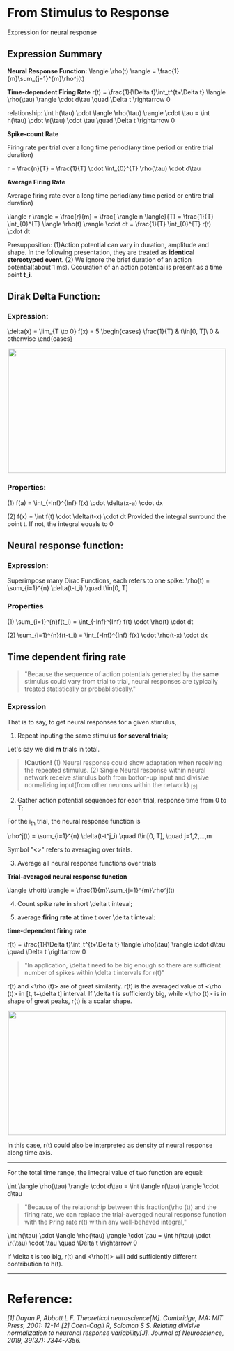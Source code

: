 # From Stimulus to Response
Expression for neural response

## Expression Summary

**Neural Response Function:**
\langle \rho(t) \rangle = \frac{1}{m}\sum_{j=1}^{m}\rho^j(t)


**Time-dependent Firing Rate**
r(t) = \frac{1}{\Delta t}\int_t^{t+\Delta t} \langle \rho(\tau) \rangle \cdot d\tau \quad \Delta t \rightarrow 0


relationship:
\int h(\tau) \cdot \langle \rho(\tau) \rangle \cdot \tau = \int h(\tau) \cdot \r(\tau) \cdot \tau \quad \Delta t \rightarrow 0 

**Spike-count Rate**

Firing rate per trial over a long time period(any time period or entire trial duration)

r = \frac{n}{T} = \frac{1}{T} \cdot \int_{0}^{T} \rho(\tau) \cdot d\tau

**Average Firing Rate**

Average firing rate over a long time period(any time period or entire trial duration)

\langle r \rangle = \frac{r}{m} = \frac{ \rangle n \langle}{T} = \frac{1}{T} \int_{0}^{T} \langle \rho(t) \rangle \cdot dt = \frac{1}{T} \int_{0}^{T} r(t) \cdot dt 



Presupposition:
(1)Action potential can vary in duration, amplitude and shape. In the following presentation, they are treated as **identical stereotyped event**.
(2) We ignore the brief duration of an action potential(about 1 ms). Occuration of an action potential is present as a time point **t_i**. 


## Dirak Delta Function:
### Expression:
\delta(x) =  \lim_{T \to 0} f(x) = 5
\begin{cases}
\frac{1}{T} &  t\in[0, T]\\
0 & otherwise
\end{cases}

<div align=center>
	<img width="500" height="285" src="Dirak Function fig.png"/>
</div>

### Properties:
(1)
f(a) = \int_{-Inf}^{Inf} f(x) \cdot \delta(x-a) \cdot dx

(2)
f(x) = \int f(t) \cdot \delta(t-x) \cdot dt
Provided the integral surround the point t.
If not, the integral equals to 0

## Neural response function:

### Expression:
Superimpose many Dirac Functions, each refers to one spike:
\rho(t) = \sum_{i=1}^{n} \delta(t-t_i) \quad t\in[0, T]

### Properties
(1)
\sum_{i=1}^{n}f(t_i) = \int_{-Inf}^{Inf} f(t) \cdot \rho(t) \cdot dt

(2)
\sum_{i=1}^{n}f(t-t_i) = \int_{-Inf}^{Inf} f(x) \cdot \rho(t-x) \cdot dx


## Time dependent firing rate
> "Because the sequence of action potentials generated by the **same** stimulus could vary from trial to trial, neural responses are typically treated statistically or probablistically."

### Expression
That is to say, to get neural responses for a given stimulus, 
1. Repeat inputing the same stimulus **for several trials**; 

Let's say we did **m** trials in total.

> **!Caution!**
> (1) Neural response could show adaptation when receiving the repeated stimulus.
> (2) Single Neural response within neural network receive stimulus both from botton-up input and divisive normalizing input(from other neurons within the network) <sub>[2]</sub>

2. Gather action potential sequences for each trial, response time from 0 to T;

For the i<sub>th</sub> trial, the neural response function is 

\rho^j(t) = \sum_{i=1}^{n} \delta(t-t^j_i) \quad t\in[0, T], \quad j=1,2,...,m

Symbol "<>" refers to averaging over trials.


3. Average all neural response functions over trials

**Trial-averaged neural response function**

\langle \rho(t) \rangle = \frac{1}{m}\sum_{j=1}^{m}\rho^j(t)

4. Count spike rate in short \delta t inteval;

5. average **firing rate** at time t over \delta t inteval:

**time-dependent firing rate**

r(t) = \frac{1}{\Delta t}\int_t^{t+\Delta t} \langle \rho(\tau) \rangle \cdot d\tau \quad \Delta t \rightarrow 0

> "In application, \delta t need to be big enough so there are sufficient number of spikes within \delta t intervals for r(t)"

r(t) and <\rho (t)> are of great similarity. r(t) is the averaged value of <\rho (t)> in [t, t+\delta t] interval. If \delta t is sufficiently big, while <\rho (t)> is in shape of great peaks, r(t) is a scalar shape. 

<div align=center>
	<img width="500" height="285" src="r(t)_rho(t).png"/>
</div>

In this case, r(t) could also be interpreted as density of neural response along time axis.

-------------------

For the total time range, the integral value of two function are equal:

\int \langle \rho(\tau) \rangle \cdot d\tau = \int \langle r(\tau) \rangle \cdot d\tau 

> "Because of the relationship between this fraction(\rho (t)) and the firing rate, we can
replace the trial-averaged neural response function with the Þring rate r(t) within any well-behaved integral,"

\int h(\tau) \cdot \langle \rho(\tau) \rangle \cdot \tau = \int h(\tau) \cdot \r(\tau) \cdot \tau \quad \Delta t \rightarrow 0 

If \delta t is too big, r(t) and <\rho(t)> will add sufficiently different contribution to h(t).

-----------------


# Reference:
*[1] Dayan P, Abbott L F. Theoretical neuroscience[M]. Cambridge, MA: MIT Press, 2001: 12-14*
*[2] Coen-Cagli R, Solomon S S. Relating divisive normalization to neuronal response variability[J]. Journal of Neuroscience, 2019, 39(37): 7344-7356.*
